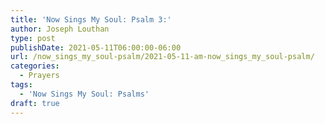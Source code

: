 ```yaml
---
title: 'Now Sings My Soul: Psalm 3:'
author: Joseph Louthan
type: post
publishDate: 2021-05-11T06:00:00-06:00
url: /now_sings_my_soul-psalm/2021-05-11-am-now_sings_my_soul-psalm/
categories:
  - Prayers
tags:
  - 'Now Sings My Soul: Psalms'
draft: true
---
```

<pre>
<div style="font-variant: small-caps;">

</div>

</pre>
